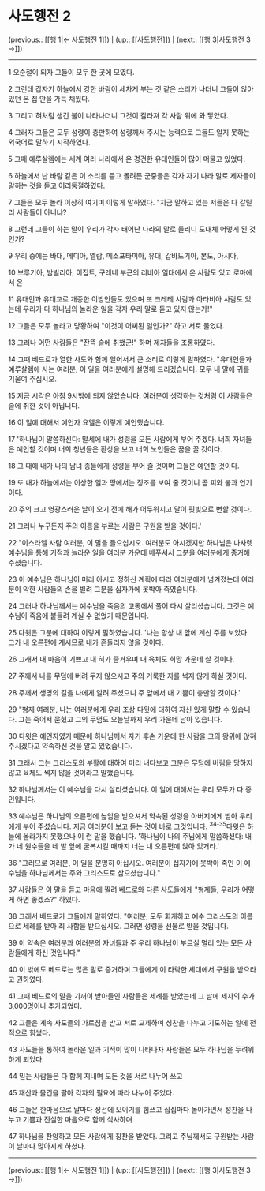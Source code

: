 # 사도행전 2

(previous:: [[행 1|← 사도행전 1]]) | (up:: [[사도행전]]) | (next:: [[행 3|사도행전 3 →]])

***




1 
오순절이 되자 그들이 모두 한 곳에 모였다. 



2 
그런데 갑자기 하늘에서 강한 바람이 세차게 부는 것 같은 소리가 나더니 그들이 앉아 있던 온 집 안을 가득 채웠다. 



3 
그리고 혀처럼 생긴 불이 나타나더니 그것이 갈라져 각 사람 위에 와 닿았다. 



4 
그러자 그들은 모두 성령이 충만하여 성령께서 주시는 능력으로 그들도 알지 못하는 외국어로 말하기 시작하였다. 



5 
그때 예루살렘에는 세계 여러 나라에서 온 경건한 유대인들이 많이 머물고 있었다. 



6 
하늘에서 난 바람 같은 이 소리를 듣고 몰려든 군중들은 각자 자기 나라 말로 제자들이 말하는 것을 듣고 어리둥절하였다. 



7 
그들은 모두 놀라 이상히 여기며 이렇게 말하였다. "지금 말하고 있는 저들은 다 갈릴리 사람들이 아니냐? 



8 
그런데 그들이 하는 말이 우리가 각자 태어난 나라의 말로 들리니 도대체 어떻게 된 것인가? 



9 
우리 중에는 바대, 메디아, 엘람, 메소포타미아, 유대, 갑바도기아, 본도, 아시아, 



10 
브루기아, 밤빌리아, 이집트, 구레네 부근의 리비아 일대에서 온 사람도 있고 로마에서 온 



11 
유대인과 유대교로 개종한 이방인들도 있으며 또 크레테 사람과 아라비아 사람도 있는데 우리가 다 하나님의 놀라운 일을 각자 우리 말로 듣고 있지 않는가!" 



12 
그들은 모두 놀라고 당황하여 "이것이 어찌된 일인가?" 하고 서로 물었다. 



13 
그러나 어떤 사람들은 "잔뜩 술에 취했군!" 하며 제자들을 조롱하였다. 



14 
그때 베드로가 열한 사도와 함께 일어서서 큰 소리로 이렇게 말하였다. "유대인들과 예루살렘에 사는 여러분, 이 일을 여러분에게 설명해 드리겠습니다. 모두 내 말에 귀를 기울여 주십시오. 



15 
지금 시각은 아침 9시밖에 되지 않았습니다. 여러분이 생각하는 것처럼 이 사람들은 술에 취한 것이 아닙니다. 



16 
이 일에 대해서 예언자 요엘은 이렇게 예언했습니다. 



17 
'하나님이 말씀하신다: 말세에 내가 성령을 모든 사람에게 부어 주겠다. 너희 자녀들은 예언할 것이며 너희 청년들은 환상을 보고 너희 노인들은 꿈을 꿀 것이다. 



18 
그 때에 내가 나의 남녀 종들에게 성령을 부어 줄 것이며 그들은 예언할 것이다. 



19 
또 내가 하늘에서는 이상한 일과 땅에서는 징조를 보여 줄 것이니 곧 피와 불과 연기이다. 



20 
주의 크고 영광스러운 날이 오기 전에 해가 어두워지고 달이 핏빛으로 변할 것이다. 



21 
그러나 누구든지 주의 이름을 부르는 사람은 구원을 받을 것이다.' 



22 
"이스라엘 사람 여러분, 이 말을 들으십시오. 여러분도 아시겠지만 하나님은 나사렛 예수님을 통해 기적과 놀라운 일을 여러분 가운데 베푸셔서 그분을 여러분에게 증거해 주셨습니다. 



23 
이 예수님은 하나님이 미리 아시고 정하신 계획에 따라 여러분에게 넘겨졌는데 여러분이 악한 사람들의 손을 빌려 그분을 십자가에 못박아 죽였습니다. 



24 
그러나 하나님께서는 예수님을 죽음의 고통에서 풀어 다시 살리셨습니다. 그것은 예수님이 죽음에 붙들려 계실 수 없었기 때문입니다. 



25 
다윗은 그분에 대하여 이렇게 말하였습니다. '나는 항상 내 앞에 계신 주를 보았다. 그가 내 오른편에 계시므로 내가 흔들리지 않을 것이다. 



26 
그래서 내 마음이 기쁘고 내 혀가 즐거우며 내 육체도 희망 가운데 살 것이다. 



27 
주께서 나를 무덤에 버려 두지 않으시고 주의 거룩한 자를 썩지 않게 하실 것이다. 



28 
주께서 생명의 길을 나에게 알려 주셨으니 주 앞에서 내 기쁨이 충만할 것이다.' 



29 
"형제 여러분, 나는 여러분에게 우리 조상 다윗에 대하여 자신 있게 말할 수 있습니다. 그는 죽어서 묻혔고 그의 무덤도 오늘날까지 우리 가운데 남아 있습니다. 



30 
다윗은 예언자였기 때문에 하나님께서 자기 후손 가운데 한 사람을 그의 왕위에 앉혀 주시겠다고 약속하신 것을 알고 있었습니다. 



31 
그래서 그는 그리스도의 부활에 대하여 미리 내다보고 그분은 무덤에 버림을 당하지 않고 육체도 썩지 않을 것이라고 말했습니다. 



32 
하나님께서는 이 예수님을 다시 살리셨습니다. 이 일에 대해서는 우리 모두가 다 증인입니다. 



33 
예수님은 하나님의 오른편에 높임을 받으셔서 약속된 성령을 아버지에게 받아 우리에게 부어 주셨습니다. 지금 여러분이 보고 듣는 것이 바로 그것입니다. <sup class="versenum">34-35</sup>다윗은 하늘에 올라가지 못했으나 이 런 말을 했습니다. '하나님이 나의 주님에게 말씀하셨다: 내가 네 원수들을 네 발 앞에 굴복시킬 때까지 너는 내 오른편에 앉아 있거라.' 



36 
"그러므로 여러분, 이 일을 분명히 아십시오. 여러분이 십자가에 못박아 죽인 이 예수님을 하나님께서는 주와 그리스도로 삼으셨습니다." 



37 
사람들은 이 말을 듣고 마음에 찔려 베드로와 다른 사도들에게 "형제들, 우리가 어떻게 하면 좋겠소?" 하였다. 



38 
그래서 베드로가 그들에게 말하였다. "여러분, 모두 회개하고 예수 그리스도의 이름으로 세례를 받아 죄 사함을 받으십시오. 그러면 성령을 선물로 받을 것입니다. 



39 
이 약속은 여러분과 여러분의 자녀들과 주 우리 하나님이 부르실 멀리 있는 모든 사람들에게 하신 것입니다." 



40 
이 밖에도 베드로는 많은 말로 증거하며 그들에게 이 타락한 세대에서 구원을 받으라고 권하였다. 



41 
그때 베드로의 말을 기꺼이 받아들인 사람들은 세례를 받았는데 그 날에 제자의 수가 3,000명이나 추가되었다. 



42 
그들은 계속 사도들의 가르침을 받고 서로 교제하며 성찬을 나누고 기도하는 일에 전적으로 힘썼다. 



43 
사도들을 통하여 놀라운 일과 기적이 많이 나타나자 사람들은 모두 하나님을 두려워하게 되었다. 



44 
믿는 사람들은 다 함께 지내며 모든 것을 서로 나누어 쓰고 



45 
재산과 물건을 팔아 각자의 필요에 따라 나누어 주었다. 



46 
그들은 한마음으로 날마다 성전에 모이기를 힘쓰고 집집마다 돌아가면서 성찬을 나누고 기쁨과 진실한 마음으로 함께 식사하며 



47 
하나님을 찬양하고 모든 사람에게 칭찬을 받았다. 그리고 주님께서도 구원받는 사람이 날마다 많아지게 하셨다.

***

(previous:: [[행 1|← 사도행전 1]]) | (up:: [[사도행전]]) | (next:: [[행 3|사도행전 3 →]])
